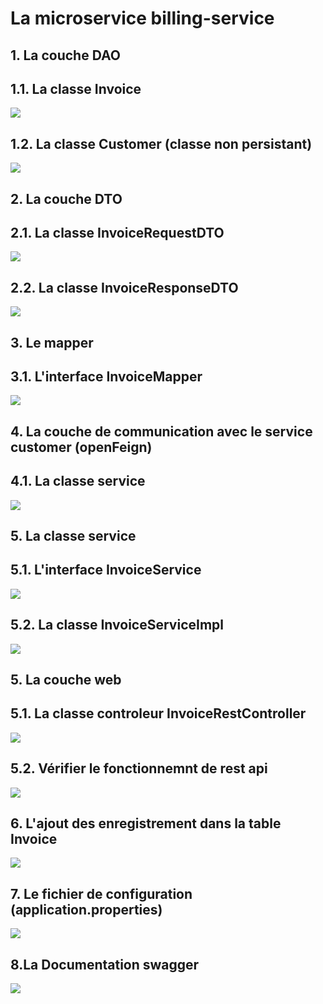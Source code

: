 <h1> La microservice billing-service </h1>
<h2> 1. La couche DAO </h2>
<h2> 1.1. La classe Invoice </h2>
<kbd><img src="https://user-images.githubusercontent.com/80115513/199315692-c481fa82-6f17-4c0f-8716-37234ac6c4e6.png"></kbd>
<h2> 1.2. La classe Customer (classe non persistant) </h2>
<kbd><img src="https://user-images.githubusercontent.com/80115513/199315971-540c3e62-b710-4c61-bb9c-1aad7a336073.png"></kbd>
<h2> 2. La couche DTO </h2>
<h2> 2.1. La classe InvoiceRequestDTO </h2>
<kbd><img src="https://user-images.githubusercontent.com/80115513/199316203-85f78865-3c13-41d9-8168-1e9fabdd2e6e.png"></kbd>
<h2> 2.2. La classe InvoiceResponseDTO </h2>
<kbd><img src="https://user-images.githubusercontent.com/80115513/199316440-4050bbc3-0d90-4a19-b946-e0f900f80c52.png"></kbd>
<h2> 3. Le mapper </h2>
<h2>3.1. L'interface InvoiceMapper </h2>
<kbd><img src="https://user-images.githubusercontent.com/80115513/199316616-afe3cdc2-593b-4a56-a081-90640421ccb3.png"></kbd>
<h2> 4. La couche de communication avec le service customer (openFeign)</h2>
<h2>4.1. La classe service </h2>
<kbd><img src="https://user-images.githubusercontent.com/80115513/199317016-f7c050c3-a6ec-48cd-afd8-7294d7de3365.png"></kbd>
<h2>5. La classe service </h2>
<h2>5.1. L'interface InvoiceService </h2>
<kbd><img src="https://user-images.githubusercontent.com/80115513/199317611-7d5bd7fd-edfd-4aa9-b18f-4f101d600e38.png"></kbd>
<h2>5.2. La classe InvoiceServiceImpl </h2>
<kbd><img src="https://user-images.githubusercontent.com/80115513/199317882-2da24a24-492f-47f8-9967-2e67adfb55cd.png"></kbd>
<h2> 5. La couche web </h2>
<h2>5.1. La classe controleur InvoiceRestController </h2>
<kbd><img src="https://user-images.githubusercontent.com/80115513/199318066-1e4dd016-394b-4562-a9e5-889017cf9aca.png"></kbd>
<h2>5.2. Vérifier le fonctionnemnt de rest api </h2>
<kbd><img src="https://user-images.githubusercontent.com/80115513/199318238-182a9a85-2a3c-4609-a857-a03ee8336690.png"></kbd>
<h2> 6. L'ajout des enregistrement dans la table Invoice </h2>
<kbd><img src="https://user-images.githubusercontent.com/80115513/199318343-da18f023-736a-49c7-bc84-29496ed06602.png"></kbd>
<h2> 7. Le fichier de configuration (application.properties) </h2>
<kbd><img src="https://user-images.githubusercontent.com/80115513/199318448-2805bc25-dd67-4ad6-90d0-e727461282ed.png"></kbd>
<h2> 8.La Documentation swagger </h2>
<kbd><img src="https://user-images.githubusercontent.com/80115513/199318596-6ae27bca-0d9b-4bb3-86b5-d6bd04f38e7f.png"></kbd>
